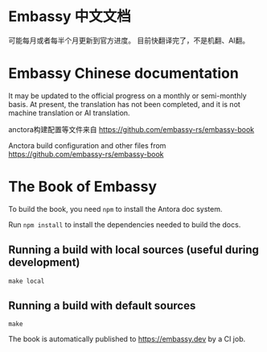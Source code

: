 # Embassy 中文文档

可能每月或者每半个月更新到官方进度。
目前快翻译完了，不是机翻、AI翻。

# Embassy Chinese documentation

It may be updated to the official progress on a monthly or semi-monthly basis. At present, the translation has not been completed, and it is not machine translation or AI translation.

anctora构建配置等文件来自 https://github.com/embassy-rs/embassy-book

Anctora build configuration and other files from https://github.com/embassy-rs/embassy-book

# The Book of Embassy

To build the book, you need `npm` to install the Antora doc system. 

Run `npm install` to install the dependencies needed to build the docs.

## Running a build with local sources (useful during development)

```
make local
```

## Running a build with default sources

```
make
```

The book is automatically published to https://embassy.dev by a CI job.
